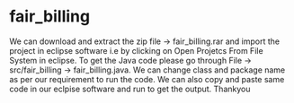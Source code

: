 # fair_billing
We can download and extract the zip file -> fair_billing.rar and import the project in eclipse software i.e by clicking on Open Projetcs From File System in eclipse.
To get the Java code please go through File -> src/fair_billing -> fair_billing.java. We can change class and package name as per our requirement to run the code. 
We can also copy and paste same code in our eclpise software and run to get the output. 
Thankyou
